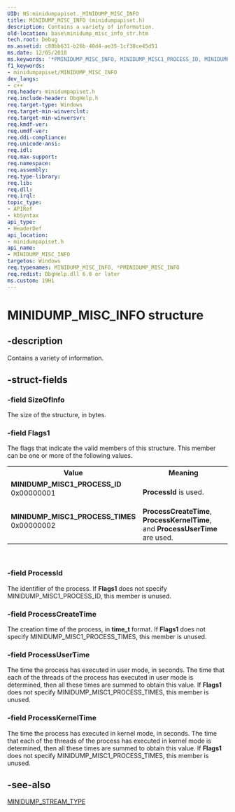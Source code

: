 ```yaml
---
UID: NS:minidumpapiset._MINIDUMP_MISC_INFO
title: MINIDUMP_MISC_INFO (minidumpapiset.h)
description: Contains a variety of information.
old-location: base\minidump_misc_info_str.htm
tech.root: Debug
ms.assetid: c80bb631-b26b-40d4-ae35-1cf38ce45d51
ms.date: 12/05/2018
ms.keywords: '*PMINIDUMP_MISC_INFO, MINIDUMP_MISC1_PROCESS_ID, MINIDUMP_MISC1_PROCESS_TIMES, MINIDUMP_MISC_INFO, MINIDUMP_MISC_INFO structure, PMINIDUMP_MISC_INFO, PMINIDUMP_MISC_INFO structure pointer, _MINIDUMP_MISC_INFO, _win32_minidump_misc_info_str, base.minidump_misc_info_str, minidumpapiset/MINIDUMP_MISC_INFO, minidumpapiset/PMINIDUMP_MISC_INFO'
f1_keywords:
- minidumpapiset/MINIDUMP_MISC_INFO
dev_langs:
- c++
req.header: minidumpapiset.h
req.include-header: DbgHelp.h
req.target-type: Windows
req.target-min-winverclnt: 
req.target-min-winversvr: 
req.kmdf-ver: 
req.umdf-ver: 
req.ddi-compliance: 
req.unicode-ansi: 
req.idl: 
req.max-support: 
req.namespace: 
req.assembly: 
req.type-library: 
req.lib: 
req.dll: 
req.irql: 
topic_type:
- APIRef
- kbSyntax
api_type:
- HeaderDef
api_location:
- minidumpapiset.h
api_name:
- MINIDUMP_MISC_INFO
targetos: Windows
req.typenames: MINIDUMP_MISC_INFO, *PMINIDUMP_MISC_INFO
req.redist: DbgHelp.dll 6.0 or later
ms.custom: 19H1
---
```


# MINIDUMP_MISC_INFO structure


## -description


Contains a variety of information.


## -struct-fields




### -field SizeOfInfo

The size of the structure, in bytes.


### -field Flags1

The flags that indicate the valid members of this structure. This member can be one or more of the following values. 



<table>
<tr>
<th>Value</th>
<th>Meaning</th>
</tr>
<tr>
<td width="40%"><a id="MINIDUMP_MISC1_PROCESS_ID"></a><a id="minidump_misc1_process_id"></a><dl>
<dt><b>MINIDUMP_MISC1_PROCESS_ID</b></dt>
<dt>0x00000001</dt>
</dl>
</td>
<td width="60%">
<b>ProcessId</b> is used.

</td>
</tr>
<tr>
<td width="40%"><a id="MINIDUMP_MISC1_PROCESS_TIMES"></a><a id="minidump_misc1_process_times"></a><dl>
<dt><b>MINIDUMP_MISC1_PROCESS_TIMES</b></dt>
<dt>0x00000002</dt>
</dl>
</td>
<td width="60%">
<b>ProcessCreateTime</b>, <b>ProcessKernelTime</b>, and <b>ProcessUserTime</b> are used.

</td>
</tr>
</table>
 


### -field ProcessId

The identifier of the process. If <b>Flags1</b> does not specify MINIDUMP_MISC1_PROCESS_ID, this member is unused.


### -field ProcessCreateTime

The creation time of the process, in <b>time_t</b> format. If <b>Flags1</b> does not specify MINIDUMP_MISC1_PROCESS_TIMES, this member is unused.


### -field ProcessUserTime

The time the process has executed in user mode, in seconds. The time that each of the threads of the process has executed in user mode is determined, then all these times are summed to obtain this value. If <b>Flags1</b> does not specify MINIDUMP_MISC1_PROCESS_TIMES, this member is unused.


### -field ProcessKernelTime

The time the process has executed in kernel mode, in seconds. The time that each of the threads of the process has executed in kernel mode is determined, then all these times are summed to obtain this value. If <b>Flags1</b> does not specify MINIDUMP_MISC1_PROCESS_TIMES, this member is unused.


## -see-also




<a href="https://docs.microsoft.com/windows/desktop/api/minidumpapiset/ne-minidumpapiset-minidump_stream_type">MINIDUMP_STREAM_TYPE</a>
 

 

